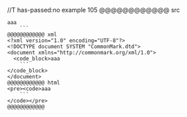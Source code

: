 //T has-passed:no
example 105
@@@@@@@@@@@@ src
```
aaa
    ```
@@@@@@@@@@@@ xml
<?xml version="1.0" encoding="UTF-8"?>
<!DOCTYPE document SYSTEM "CommonMark.dtd">
<document xmlns="http://commonmark.org/xml/1.0">
  <code_block>aaa
    ```
</code_block>
</document>
@@@@@@@@@@@@ html
<pre><code>aaa
    ```
</code></pre>
@@@@@@@@@@@@
